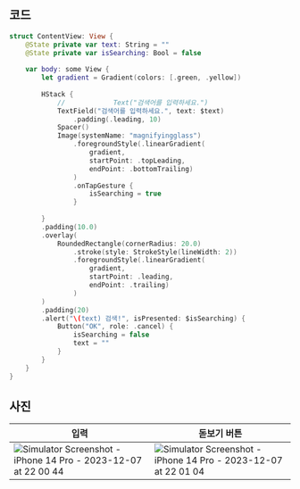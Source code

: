 ## 코드
```swift
struct ContentView: View {
    @State private var text: String = ""
    @State private var isSearching: Bool = false
    
    var body: some View {
        let gradient = Gradient(colors: [.green, .yellow])
        
        HStack {
            //            Text("검색어를 입력하세요.")
            TextField("검색어를 입력하세요.", text: $text)
                .padding(.leading, 10)
            Spacer()
            Image(systemName: "magnifyingglass")
                .foregroundStyle(.linearGradient(
                    gradient,
                    startPoint: .topLeading,
                    endPoint: .bottomTrailing)
                )
                .onTapGesture {
                    isSearching = true
                }
            
        }
        .padding(10.0)
        .overlay(
            RoundedRectangle(cornerRadius: 20.0)
                .stroke(style: StrokeStyle(lineWidth: 2))
                .foregroundStyle(.linearGradient(
                    gradient,
                    startPoint: .leading,
                    endPoint: .trailing)
                )
        )
        .padding(20)
        .alert("\(text) 검색!", isPresented: $isSearching) {
            Button("OK", role: .cancel) {
                isSearching = false
                text = ""
            }
        }
    }
}
```

## 사진

| 입력 | 돋보기 버튼 | 
| -------- | -------- |
|![Simulator Screenshot - iPhone 14 Pro - 2023-12-07 at 22 00 44](https://github.com/KTRJB/SwiftUI_Study/assets/102353787/405b5e62-cf4d-413b-98b0-eec95d04569e)|  ![Simulator Screenshot - iPhone 14 Pro - 2023-12-07 at 22 01 04](https://github.com/KTRJB/SwiftUI_Study/assets/102353787/84b81fe0-aa78-458d-bc58-159b5130845e)| 
